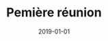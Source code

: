 ---
layout: default
date: 2019-01-01
img: 
category: Compte-rendu
title: "Pemière réunion"
description: "Merci à tous d'être venu si nombreux. L'association vient d'être créee !"
linkdoc: 
nextdate: 2019-03-01

---